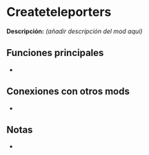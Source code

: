 # Createteleporters

**Descripción:** *(añadir descripción del mod aquí)*

## Funciones principales
- 

## Conexiones con otros mods
- 

## Notas
- 
